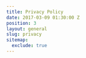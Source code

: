 ```yaml
---
title: Privacy Policy
date: 2017-03-09 01:30:00 Z
position: 3
layout: general
slug: privacy
sitemap:
  exclude: true
---
```

